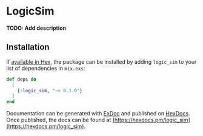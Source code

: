 # LogicSim

**TODO: Add description**

## Installation

If [available in Hex](https://hex.pm/docs/publish), the package can be installed
by adding `logic_sim` to your list of dependencies in `mix.exs`:

```elixir
def deps do
  [
    {:logic_sim, "~> 0.1.0"}
  ]
end
```

Documentation can be generated with [ExDoc](https://github.com/elixir-lang/ex_doc)
and published on [HexDocs](https://hexdocs.pm). Once published, the docs can
be found at [https://hexdocs.pm/logic_sim](https://hexdocs.pm/logic_sim).

